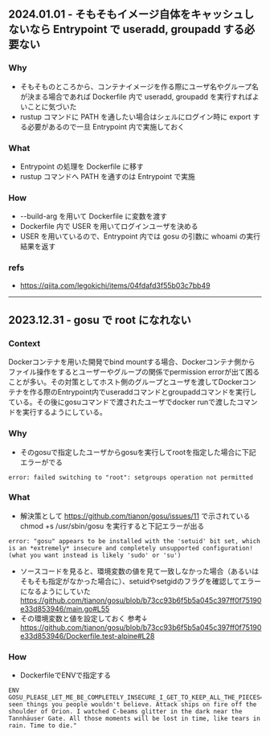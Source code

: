 ## 2024.01.01 - そもそもイメージ自体をキャッシュしないなら Entrypoint で useradd, groupadd する必要ない

### Why

- そもそものところから、コンテナイメージを作る際にユーザ名やグループ名が決まる場合であれば Dockerfile 内で useradd, groupadd を実行すればよいことに気づいた
- rustup コマンドに PATH を通したい場合はシェルにログイン時に export する必要があるので一旦 Entrypoint 内で実施しておく

### What

- Entrypoint の処理を Dockerfile に移す
- rustup コマンドへ PATH を通すのは Entrypoint で実施

### How

- --build-arg を用いて Dockerfile に変数を渡す
- Dockerfile 内で USER を用いてログインユーザを決める
- USER を用いているので、Entrypoint 内では gosu の引数に whoami の実行結果を返す

### refs

- https://qiita.com/legokichi/items/04fdafd3f55b03c7bb49

---

## 2023.12.31 - gosu で root になれない

### Context

Dockerコンテナを用いた開発でbind mountする場合、Dockerコンテナ側からファイル操作をするとユーザーやグループの関係でpermission errorが出て困ることが多い。その対策としてホスト側のグループとユーザを渡してDockerコンテナを作る際のEntrypoint内でuseraddコマンドとgroupaddコマンドを実行している。その後にgosuコマンドで渡されたユーザでdocker runで渡したコマンドを実行するようにしている。

### Why

- そのgosuで指定したユーザからgosuを実行してrootを指定した場合に下記エラーがでる
```
error: failed switching to "root": setgroups operation not permitted
```

### What

- 解決策として https://github.com/tianon/gosu/issues/11 で示されている chmod +s /usr/sbin/gosu を実行すると下記エラーが出る
```
error: "gosu" appears to be installed with the 'setuid' bit set, which is an *extremely* insecure and completely unsupported configuration! (what you want instead is likely 'sudo' or 'su')
```
- ソースコードを見ると、環境変数の値を見て一致しなかった場合（あるいはそもそも指定がなかった場合に）、setuidやsetgidのフラグを確認してエラーになるようにしていた
https://github.com/tianon/gosu/blob/b73cc93b6f5b5a045c397ff0f75190e33d853946/main.go#L55
- その環境変数と値を設定しておく 参考↓
https://github.com/tianon/gosu/blob/b73cc93b6f5b5a045c397ff0f75190e33d853946/Dockerfile.test-alpine#L28

### How

- DockerfileでENVで指定する
```
ENV GOSU_PLEASE_LET_ME_BE_COMPLETELY_INSECURE_I_GET_TO_KEEP_ALL_THE_PIECES="I've seen things you people wouldn't believe. Attack ships on fire off the shoulder of Orion. I watched C-beams glitter in the dark near the Tannhäuser Gate. All those moments will be lost in time, like tears in rain. Time to die."
```
